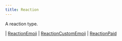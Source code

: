 ```yaml
---
title: Reaction
---
```


A reaction type.

<div class="font-mono whitespace-pre"><span class="opacity-50">| </span><a href="/types/reactionemoji"  >ReactionEmoji</a><span class="opacity-50">
| </span><a href="/types/reactioncustomemoji"  >ReactionCustomEmoji</a><span class="opacity-50">
| </span><a href="/types/reactionpaid"  >ReactionPaid</a></div>

